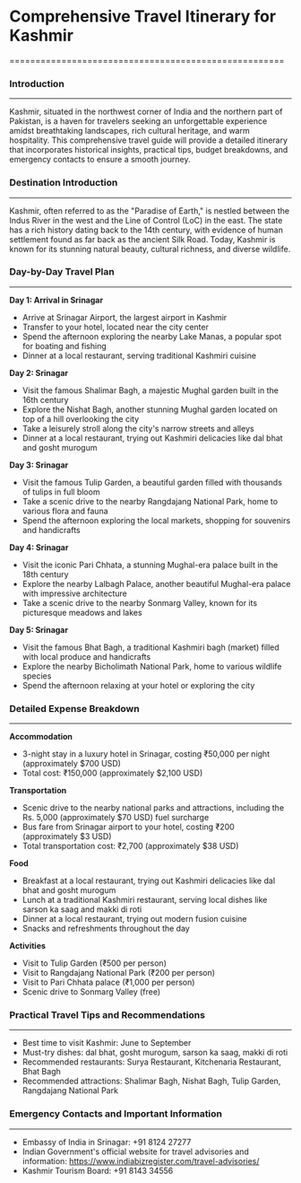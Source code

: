 # Comprehensive Travel Itinerary for Kashmir
=====================================================

### Introduction
---------------

Kashmir, situated in the northwest corner of India and the northern part of Pakistan, is a haven for travelers seeking an unforgettable experience amidst breathtaking landscapes, rich cultural heritage, and warm hospitality. This comprehensive travel guide will provide a detailed itinerary that incorporates historical insights, practical tips, budget breakdowns, and emergency contacts to ensure a smooth journey.

### Destination Introduction
---------------------------

Kashmir, often referred to as the "Paradise of Earth," is nestled between the Indus River in the west and the Line of Control (LoC) in the east. The state has a rich history dating back to the 14th century, with evidence of human settlement found as far back as the ancient Silk Road. Today, Kashmir is known for its stunning natural beauty, cultural richness, and diverse wildlife.

### Day-by-Day Travel Plan
-------------------------

**Day 1: Arrival in Srinagar**

* Arrive at Srinagar Airport, the largest airport in Kashmir
* Transfer to your hotel, located near the city center
* Spend the afternoon exploring the nearby Lake Manas, a popular spot for boating and fishing
* Dinner at a local restaurant, serving traditional Kashmiri cuisine

**Day 2: Srinagar**

* Visit the famous Shalimar Bagh, a majestic Mughal garden built in the 16th century
* Explore the Nishat Bagh, another stunning Mughal garden located on top of a hill overlooking the city
* Take a leisurely stroll along the city's narrow streets and alleys
* Dinner at a local restaurant, trying out Kashmiri delicacies like dal bhat and gosht murogum

**Day 3: Srinagar**

* Visit the famous Tulip Garden, a beautiful garden filled with thousands of tulips in full bloom
* Take a scenic drive to the nearby Rangdajang National Park, home to various flora and fauna
* Spend the afternoon exploring the local markets, shopping for souvenirs and handicrafts

**Day 4: Srinagar**

* Visit the iconic Pari Chhata, a stunning Mughal-era palace built in the 18th century
* Explore the nearby Lalbagh Palace, another beautiful Mughal-era palace with impressive architecture
* Take a scenic drive to the nearby Sonmarg Valley, known for its picturesque meadows and lakes

**Day 5: Srinagar**

* Visit the famous Bhat Bagh, a traditional Kashmiri bagh (market) filled with local produce and handicrafts
* Explore the nearby Bicholimath National Park, home to various wildlife species
* Spend the afternoon relaxing at your hotel or exploring the city

### Detailed Expense Breakdown
-----------------------------

**Accommodation**

* 3-night stay in a luxury hotel in Srinagar, costing ₹50,000 per night (approximately $700 USD)
* Total cost: ₹150,000 (approximately $2,100 USD)

**Transportation**

* Scenic drive to the nearby national parks and attractions, including the Rs. 5,000 (approximately $70 USD) fuel surcharge
* Bus fare from Srinagar airport to your hotel, costing ₹200 (approximately $3 USD)
* Total transportation cost: ₹2,700 (approximately $38 USD)

**Food**

* Breakfast at a local restaurant, trying out Kashmiri delicacies like dal bhat and gosht murogum
* Lunch at a traditional Kashmiri restaurant, serving local dishes like sarson ka saag and makki di roti
* Dinner at a local restaurant, trying out modern fusion cuisine
* Snacks and refreshments throughout the day

**Activities**

* Visit to Tulip Garden (₹500 per person)
* Visit to Rangdajang National Park (₹200 per person)
* Visit to Pari Chhata palace (₹1,000 per person)
* Scenic drive to Sonmarg Valley (free)

### Practical Travel Tips and Recommendations
---------------------------------------------

* Best time to visit Kashmir: June to September
* Must-try dishes: dal bhat, gosht murogum, sarson ka saag, makki di roti
* Recommended restaurants: Surya Restaurant, Kitchenaria Restaurant, Bhat Bagh
* Recommended attractions: Shalimar Bagh, Nishat Bagh, Tulip Garden, Rangdajang National Park

### Emergency Contacts and Important Information
----------------------------------------------

* Embassy of India in Srinagar: +91 8124 27277
* Indian Government's official website for travel advisories and information: <https://www.indiabizregister.com/travel-advisories/>
* Kashmir Tourism Board: +91 8143 34556